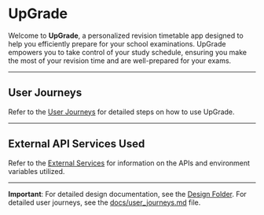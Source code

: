 # UpGrade

Welcome to **UpGrade**, a personalized revision timetable app designed to help you efficiently prepare for your school examinations. UpGrade empowers you to take control of your study schedule, ensuring you make the most of your revision time and are well-prepared for your exams.

---

## User Journeys

Refer to the [User Journeys](docs/user_journeys.md) for detailed steps on how to use UpGrade.

---

## External API Services Used

Refer to the [External Services](docs/external_services.md) for information on the APIs and environment variables utilized.

---

**Important**: For detailed design documentation, see the [Design Folder](design/README.md). For detailed user journeys, see the [docs/user_journeys.md](docs/user_journeys.md) file.
